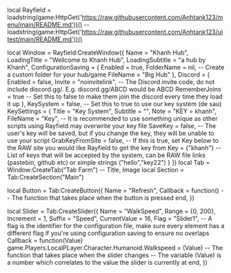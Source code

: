 local Rayfield = loadstring(game:HttpGet('https://raw.githubusercontent.com/Anhtank123/menu/main/README.md'))() -- loadstring(game:HttpGet('https://raw.githubusercontent.com/Anhtank123/uitest/main/README.md'))()

local Window = Rayfield:CreateWindow({
    Name = "Khanh Hub",
    LoadingTitle = "Wellcome to Khanh Hub",
    LoadingSubtitle = "a hub by Khanh",
    ConfigurationSaving = {
       Enabled = true,
       FolderName = nil, -- Create a custom folder for your hub/game
       FileName = "Big Hub"
    },
    Discord = {
       Enabled = false,
       Invite = "noinvitelink", -- The Discord invite code, do not include discord.gg/. E.g. discord.gg/ABCD would be ABCD
       RememberJoins = true -- Set this to false to make them join the discord every time they load it up
    },
    KeySystem = false, -- Set this to true to use our key system (de sau)
    KeySettings = {
       Title = "Key System",
       Subtitle = "",
       Note = "KEY = khanh",
       FileName = "Key", -- It is recommended to use something unique as other scripts using Rayfield may overwrite your key file
       SaveKey = false, -- The user's key will be saved, but if you change the key, they will be unable to use your script
       GrabKeyFromSite = false, -- If this is true, set Key below to the RAW site you would like Rayfield to get the key from
       Key = {"khanh"} -- List of keys that will be accepted by the system, can be RAW file links (pastebin, github etc) or simple strings ("hello","key22")
    }
 })
 local Tab = Window:CreateTab("Tab Farm") -- Title, Image 
 local Section = Tab:CreateSection("Main")

 local Button = Tab:CreateButton({
    Name = "Refresh",
    Callback = function()
    -- The function that takes place when the button is pressed
    end,
 })

 local Slider = Tab:CreateSlider({
   Name = "WalkSpeed",
   Range = {0, 200},
   Increment = 1,
   Suffix = "Speed",
   CurrentValue = 16,
   Flag = "Slider1", -- A flag is the identifier for the configuration file, make sure every element has a different flag if you're using configuration saving to ensure no overlaps
   Callback = function(Value)
      game.Players.LocalPLayer.Character.Humanoid.Walkspeed = (Value)
   -- The function that takes place when the slider changes
   -- The variable (Value) is a number which correlates to the value the slider is currently at
   end,
})
